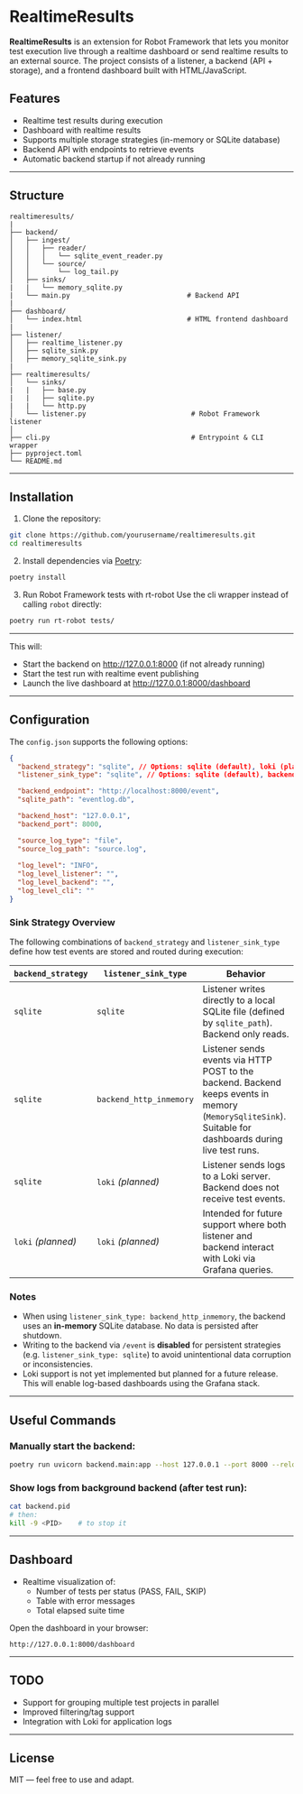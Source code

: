# RealtimeResults

**RealtimeResults** is an extension for Robot Framework that lets you monitor test execution live through a realtime dashboard or send realtime results to an external source. The project consists of a listener, a backend (API + storage), and a frontend dashboard built with HTML/JavaScript.

## Features

- Realtime test results during execution
- Dashboard with realtime results
- Supports multiple storage strategies (in-memory or SQLite database)
- Backend API with endpoints to retrieve events
- Automatic backend startup if not already running

---

## Structure

```
realtimeresults/
|
├── backend/
│   ├── ingest/
│   │   ├── reader/
│   │   │   └── sqlite_event_reader.py
│   │   └── source/
│   │       └── log_tail.py
│   ├── sinks/
|   |   └── memory_sqlite.py
|   └── main.py                             # Backend API
|
├── dashboard/            
│   └── index.html                          # HTML frontend dashboard
|
├── listener/
│   ├── realtime_listener.py
│   ├── sqlite_sink.py
│   ├── memory_sqlite_sink.py
|
├── realtimeresults/
│   └── sinks/
|   |   ├── base.py
|   |   ├── sqlite.py
|   |   └── http.py
│   └── listener.py                          # Robot Framework listener
│
├── cli.py                                   # Entrypoint & CLI wrapper
├── pyproject.toml
└── README.md
```

---

## Installation

1. Clone the repository:

```bash
git clone https://github.com/yourusername/realtimeresults.git
cd realtimeresults
```

2. Install dependencies via [Poetry](https://python-poetry.org/):
```bash
poetry install
```

3. Run Robot Framework tests with rt-robot
Use the cli wrapper instead of calling `robot` directly:
```bash
poetry run rt-robot tests/
```
---


This will:

- Start the backend on http://127.0.0.1:8000 (if not already running)
- Start the test run with realtime event publishing
- Launch the live dashboard at http://127.0.0.1:8000/dashboard

---

## Configuration

The `config.json` supports the following options:

```json
{
  "backend_strategy": "sqlite", // Options: sqlite (default), loki (planned), etc.
  "listener_sink_type": "sqlite", // Options: sqlite (default), backend_http_inmemory, loki (planned), etc.

  "backend_endpoint": "http://localhost:8000/event",
  "sqlite_path": "eventlog.db",

  "backend_host": "127.0.0.1",
  "backend_port": 8000,

  "source_log_type": "file", 
  "source_log_path": "source.log",
  
  "log_level": "INFO",
  "log_level_listener": "",
  "log_level_backend": "",
  "log_level_cli": ""
}
```
### Sink Strategy Overview

The following combinations of `backend_strategy` and `listener_sink_type` define how test events are stored and routed during execution:

| `backend_strategy` | `listener_sink_type`      | Behavior                                                                 |
|--------------------|---------------------------|--------------------------------------------------------------------------|
| `sqlite`           | `sqlite`                  | Listener writes directly to a local SQLite file (defined by `sqlite_path`). Backend only reads. |
| `sqlite`           | `backend_http_inmemory`   | Listener sends events via HTTP POST to the backend. Backend keeps events in memory (`MemorySqliteSink`). Suitable for dashboards during live test runs. |
| `sqlite`           | `loki` *(planned)*        | Listener sends logs to a Loki server. Backend does not receive test events. |
| `loki` *(planned)* | `loki` *(planned)*        | Intended for future support where both listener and backend interact with Loki via Grafana queries. |

### Notes

- When using `listener_sink_type: backend_http_inmemory`, the backend uses an **in-memory** SQLite database. No data is persisted after shutdown.
- Writing to the backend via `/event` is **disabled** for persistent strategies (e.g. `listener_sink_type: sqlite`) to avoid unintentional data corruption or inconsistencies.
- Loki support is not yet implemented but planned for a future release. This will enable log-based dashboards using the Grafana stack.

---

## Useful Commands

### Manually start the backend:

```bash
poetry run uvicorn backend.main:app --host 127.0.0.1 --port 8000 --reload
```

### Show logs from background backend (after test run):

```bash
cat backend.pid
# then:
kill -9 <PID>    # to stop it
```

---

## Dashboard

- Realtime visualization of:
  - Number of tests per status (PASS, FAIL, SKIP)
  - Table with error messages
  - Total elapsed suite time

Open the dashboard in your browser:

```
http://127.0.0.1:8000/dashboard
```

---

## TODO

- Support for grouping multiple test projects in parallel
- Improved filtering/tag support
- Integration with Loki for application logs

---

## License

MIT — feel free to use and adapt.